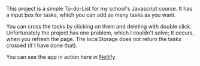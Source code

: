 This project is a simple To-do-List for my school's Javascript course. It has a input box for tasks, which you can add as many tasks as you want.

You can cross the tasks by clicking on them and deleting with double click. Unfortunately the project has one problem, which I couldn't solve; It occurs, when you refresh the page. The localStorage does not return the tasks crossed (if I have done that).

You can see the app in action here in [Netlify](https://heartfelt-fudge-b66112.netlify.app/)